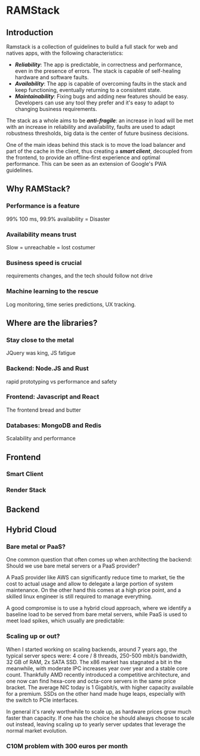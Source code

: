 # RAMStack
## Introduction

Ramstack is a collection of guidelines to build a full stack for web and natives apps, with the following characteristics:

 - ***Reliability***: The app is predictable, in correctness and performance, even in the presence of errors. The stack is capable of self-healing hardware and software faults.
 - ***Availability***:  The app is capable of overcoming faults in the stack and keep functioning, eventually returning to a consistent state. 
 - ***Maintainability***: Fixing bugs and adding new features should be easy. Developers can use any tool they prefer and it's easy to adapt to changing business requirements.

The stack as a whole aims to be ***anti-fragile***: an increase in load will be met with an increase in reliability and availability, faults are used to adapt robustness thresholds, big data is the center of future business decisions.

One of the main ideas behind this stack is to move the load balancer and part of the cache in the client, thus creating a ***smart client***, decoupled from the frontend, to provide an offline-first experience and optimal performance. This can be seen as an extension of Google's PWA guidelines.

## Why RAMStack?

### Performance is a feature

99% 100 ms, 99.9% availability = Disaster

### Availability means trust

Slow = unreachable = lost costumer

### Business speed is crucial

requirements changes, and the tech should follow not drive

### Machine learning to the rescue

Log monitoring, time series predictions, UX tracking.

## Where are the libraries?

### Stay close to the metal

JQuery was king, JS fatigue

### Backend: Node.JS and Rust

rapid prototyping vs performance and safety

### Frontend: Javascript and React

The frontend bread and butter

### Databases: MongoDB and Redis

Scalability and performance

## Frontend

### Smart Client

### Render Stack

## Backend



## Hybrid Cloud

### Bare metal or PaaS?

One common question that often comes up when architecting the backend: Should we use bare metal servers or a PaaS provider?  

A PaaS provider like AWS can significantly reduce time to market, tie the cost to actual usage and allow to delegate a large portion of system maintenance. On the other hand this comes at a high price point, and a skilled linux engineer is still required to manage everything.  

A good compromise is to use a hybrid cloud approach, where we identify a baseline load to be served from bare metal servers, while PaaS is used to meet load spikes, which usually are predictable:

### Scaling up or out?

When I started working on scaling backends, around 7 years ago, the typical server specs were: 4 core / 8 threads, 250-500 mbit/s bandwidth, 32 GB of RAM, 2x SATA SSD. The x86 market has stagnated a bit in the meanwhile, with moderate IPC increases year over year and a stable core count. Thankfully AMD recently introduced a competitive architecture, and one now can find hexa-core and octa-core servers in the same price bracket. The average NIC today is 1 Gigabit/s, with higher capacity available for a premium. SSDs on the other hand made huge leaps, especially with the switch to PCIe interfaces.  

In general it's rarely worthwhile to scale up, as hardware prices grow much faster than capacity. If one has the choice he should always choose to scale out instead, leaving scaling up to yearly server updates that leverage the normal market evolution.

### C10M problem with 300 euros per month


<!--stackedit_data:
eyJoaXN0b3J5IjpbMTM0NjY3MDIyNiwtNDk4MDc3NzgyLDIwNz
MzODc2OTEsNTE1MjI5NjkwLDg4NzE1OTc0MSwtOTc3NDU2NDI2
LDgxNzMxMDAzNiwzMzY0MDc3OTcsLTIwMDQzNDA1OSwtMTg3Nz
U5NTI3NV19
-->